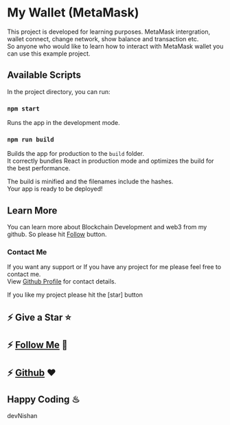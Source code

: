 # My Wallet (MetaMask)

This project is developed for learning purposes. MetaMask intergration, wallet connect, change network, show balance and transaction etc.\
So anyone who would like to learn how to interact with MetaMask wallet you can use this example project.

## Available Scripts

In the project directory, you can run:

### `npm start`

Runs the app in the development mode.

### `npm run build`

Builds the app for production to the `build` folder.\
It correctly bundles React in production mode and optimizes the build for the best performance.

The build is minified and the filenames include the hashes.\
Your app is ready to be deployed!

## Learn More

You can learn more about Blockchain Development and web3 from my github. So please hit [Follow](https://github.com/login?return_to=https%3A%2F%2Fgithub.com%2FMr-Marvo) button.

### Contact Me

If you want any support or If you have any project for me please feel free to contact me.\
View [Github Profile](https://github.com/Mr-Marvo) for contact details.

If you like my project please hit the [star] button
## ⚡ Give a Star ⭐
## ⚡ [Follow Me](https://github.com/login?return_to=https%3A%2F%2Fgithub.com%2FMr-Marvo) 💪
## ⚡ [Github](https://github.com/Mr-Marvo) ❤


## Happy Coding ♨
devNishan